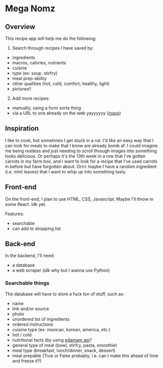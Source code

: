 # Mega Nomz


## Overview
This recipe app will help me do the following:
1) Search through recipes I have saved by:
- ingredients
- macros, calories, nutrients
- cuisine
- type (ex: soup, stirfry)
- meal prep-ability
- other qualities (hot, cold, comfort, healthy, light)
- pictures!!
2) Add more recipes:
- manually, using a form sorta thing
- via a URL to one already on the web yayyyyyy ([inspo](https://github.com/hhursev/recipe-scrapers))

## Inspiration
I like to cook, but sometimes I get stuck in a rut. I'd like an easy way that I can look for meals to make that I know are already bomb af. I could imagine me being restless and just needing to scroll through images into something looks delicious. Or perhaps it's the 13th week in a row that I've gotten carrots in my farm box, and I want to look for a recipe that I've used carrots in before but have forgotten about. Orrrr maybe I have a random ingredient (i.e. mint leaves) that I want to whip up into something tasty.

## Front-end
On the front-end, I plan to use HTML, CSS, Javascript. Maybe I'll throw in some React. Idk yet.

Features:
- searchable
- can add to shopping list

## Back-end
In the backend, I'll need:
- a database
- a web scraper (idk why but I wanna use Python)

### Searchable things
The database will have to store a fuck ton of stuff, such as:
- name
- link and/or source
- photo
- unordered list of ingredients
- ordered instructions
- cuisine type (ex: mexican, korean, america, etc.)
- hot / cold
- nutritional facts (by using [edamam api](https://developer.edamam.com/food-database-api-demo)?
- general type of meal (bowl, stirfry, pasta, smoothie)
- meal type (breakfast, lunch/dinner, snack, dessert)
- meal prepable (True or False probably, i.e. can I make this ahead of time and freeze it?)

